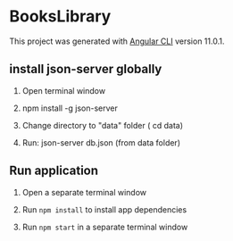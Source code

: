 # BooksLibrary

This project was generated with [Angular CLI](https://github.com/angular/angular-cli) version 11.0.1.

## install json-server globally


1. Open terminal window 

2. npm install -g json-server

3. Change directory to "data" folder ( cd data) 

4. Run: json-server db.json (from data folder)


## Run application

1. Open a separate terminal window 

2. Run `npm install` to install app dependencies

3. Run `npm start` in a separate terminal window 
